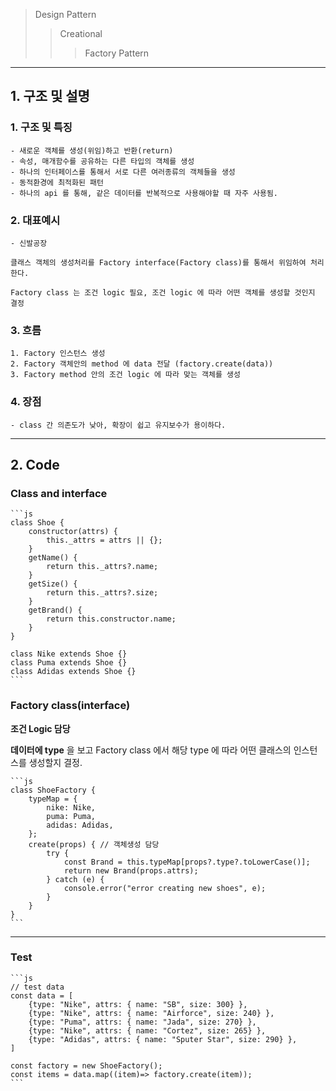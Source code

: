 >Design Pattern
>>Creational 
>>> Factory Pattern

<hr/>

## 1. 구조 및 설명

### 1. 구조 및 특징

    - 새로운 객체를 생성(위임)하고 반환(return)
    - 속성, 매개함수를 공유하는 다른 타입의 객체를 생성
    - 하나의 인터페이스를 통해서 서로 다른 여러종류의 객체들을 생성
    - 동적환경에 최적화된 패턴
    - 하나의 api 를 통해, 같은 데이터를 반복적으로 사용해야할 때 자주 사용됨.

### 2. 대표예시

    - 신발공장

    클래스 객체의 생성처리를 Factory interface(Factory class)를 통해서 위임하여 처리한다.
    
    Factory class 는 조건 logic 필요, 조건 logic 에 따라 어떤 객체를 생성할 것인지 결정
        
### 3. 흐름

    1. Factory 인스턴스 생성
    2. Factory 객체안의 method 에 data 전달 (factory.create(data))
    3. Factory method 안의 조건 logic 에 따라 맞는 객체를 생성

### 4. 장점

    - class 간 의존도가 낮아, 확장이 쉽고 유지보수가 용이하다.

<hr/>

## 2. Code

### Class and interface
    ```js
    class Shoe {
        constructor(attrs) {
            this._attrs = attrs || {};
        }
        getName() {
            return this._attrs?.name;
        }
        getSize() {
            return this._attrs?.size;
        }
        getBrand() {
            return this.constructor.name;
        }
    }

    class Nike extends Shoe {}
    class Puma extends Shoe {}
    class Adidas extends Shoe {}
    ```

### Factory class(interface)

**조건 Logic 담당**

**데이터에 type** 을 보고 Factory class 에서 해당 type 에 따라 어떤 클래스의 인스턴스를 생성할지 결정.

    ```js
    class ShoeFactory {
        typeMap = {
            nike: Nike,
            puma: Puma,
            adidas: Adidas,
        };
        create(props) { // 객체생성 담당
            try {
                const Brand = this.typeMap[props?.type?.toLowerCase()];
                return new Brand(props.attrs);
            } catch (e) {
                console.error("error creating new shoes", e);
            }
        }
    }
    ```

<hr/>

### Test

    ```js
    // test data
    const data = [
        {type: "Nike", attrs: { name: "SB", size: 300} },
        {type: "Nike", attrs: { name: "Airforce", size: 240} },
        {type: "Puma", attrs: { name: "Jada", size: 270} },
        {type: "Nike", attrs: { name: "Cortez", size: 265} },
        {type: "Adidas", attrs: { name: "Sputer Star", size: 290} },
    ]

    const factory = new ShoeFactory();
    const items = data.map((item)=> factory.create(item));
    ```